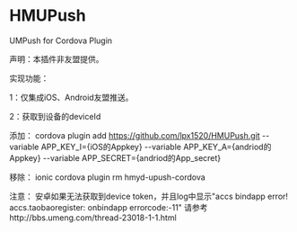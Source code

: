 # HMUPush

UMPush for Cordova Plugin

声明：本插件非友盟提供。

实现功能：

1：仅集成iOS、Android友盟推送。

2：获取到设备的deviceId


添加： 
cordova plugin add https://github.com/lpx1520/HMUPush.git --variable APP_KEY_I={iOS的Appkey} --variable APP_KEY_A={andriod的Appkey}  --variable APP_SECRET={andriod的App_secret}

移除：
ionic cordova plugin rm hmyd-upush-cordova


注意：
安卓如果无法获取到device token，并且log中显示"accs bindapp error!  accs.taobaoregister: onbindapp errorcode:-11"
请参考http://bbs.umeng.com/thread-23018-1-1.html
